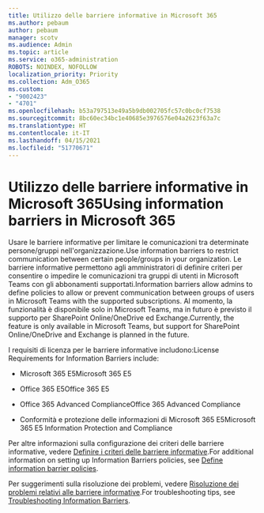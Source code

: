 ```yaml
---
title: Utilizzo delle barriere informative in Microsoft 365
ms.author: pebaum
author: pebaum
manager: scotv
ms.audience: Admin
ms.topic: article
ms.service: o365-administration
ROBOTS: NOINDEX, NOFOLLOW
localization_priority: Priority
ms.collection: Adm_O365
ms.custom:
- "9002423"
- "4701"
ms.openlocfilehash: b53a797513e49a5b9db002705fc57c0bc0cf7538
ms.sourcegitcommit: 8bc60ec34bc1e40685e3976576e04a2623f63a7c
ms.translationtype: HT
ms.contentlocale: it-IT
ms.lasthandoff: 04/15/2021
ms.locfileid: "51770671"
---
```

# <a name="using-information-barriers-in-microsoft-365"></a><span data-ttu-id="61928-102">Utilizzo delle barriere informative in Microsoft 365</span><span class="sxs-lookup"><span data-stu-id="61928-102">Using information barriers in Microsoft 365</span></span>

<span data-ttu-id="61928-103">Usare le barriere informative per limitare le comunicazioni tra determinate persone/gruppi nell'organizzazione.</span><span class="sxs-lookup"><span data-stu-id="61928-103">Use information barriers to restrict communication between certain people/groups in your organization.</span></span> <span data-ttu-id="61928-104">Le barriere informative permettono agli amministratori di definire criteri per consentire o impedire le comunicazioni tra gruppi di utenti in Microsoft Teams con gli abbonamenti supportati.</span><span class="sxs-lookup"><span data-stu-id="61928-104">Information barriers allow admins to define policies to allow or prevent communication between groups of users in Microsoft Teams with the supported subscriptions.</span></span>  <span data-ttu-id="61928-105">Al momento, la funzionalità è disponibile solo in Microsoft Teams, ma in futuro è previsto il supporto per SharePoint Online/OneDrive ed Exchange.</span><span class="sxs-lookup"><span data-stu-id="61928-105">Currently, the feature is only available in Microsoft Teams, but support for SharePoint Online/OneDrive and Exchange is planned in the future.</span></span>

<span data-ttu-id="61928-106">I requisiti di licenza per le barriere informative includono:</span><span class="sxs-lookup"><span data-stu-id="61928-106">License Requirements for Information Barriers include:</span></span>

- <span data-ttu-id="61928-107">Microsoft 365 E5</span><span class="sxs-lookup"><span data-stu-id="61928-107">Microsoft 365 E5</span></span>

- <span data-ttu-id="61928-108">Office 365 E5</span><span class="sxs-lookup"><span data-stu-id="61928-108">Office 365 E5</span></span>

- <span data-ttu-id="61928-109">Office 365 Advanced Compliance</span><span class="sxs-lookup"><span data-stu-id="61928-109">Office 365 Advanced Compliance</span></span>

- <span data-ttu-id="61928-110">Conformità e protezione delle informazioni di Microsoft 365 E5</span><span class="sxs-lookup"><span data-stu-id="61928-110">Microsoft 365 E5 Information Protection and Compliance</span></span>

<span data-ttu-id="61928-111">Per altre informazioni sulla configurazione dei criteri delle barriere informative, vedere [Definire i criteri delle barriere informative](https://docs.microsoft.com/microsoft-365/compliance/information-barriers-policies).</span><span class="sxs-lookup"><span data-stu-id="61928-111">For additional information on setting up Information Barriers policies, see [Define information barrier policies](https://docs.microsoft.com/microsoft-365/compliance/information-barriers-policies).</span></span>

<span data-ttu-id="61928-112">Per suggerimenti sulla risoluzione dei problemi, vedere [Risoluzione dei problemi relativi alle barriere informative](https://docs.microsoft.com/microsoft-365/compliance/information-barriers-troubleshooting).</span><span class="sxs-lookup"><span data-stu-id="61928-112">For troubleshooting tips, see [Troubleshooting Information Barriers](https://docs.microsoft.com/microsoft-365/compliance/information-barriers-troubleshooting).</span></span>
